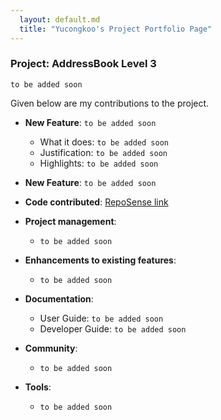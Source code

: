 ```yaml
---
  layout: default.md
  title: "Yucongkoo's Project Portfolio Page"
---
```


### Project: AddressBook Level 3

`to be added soon`

Given below are my contributions to the project.

* **New Feature**: `to be added soon`
    * What it does: `to be added soon`
    * Justification: `to be added soon`
    * Highlights: `to be added soon`

* **New Feature**: `to be added soon`

* **Code contributed**: [RepoSense link](https://nus-cs2103-ay2324s1.github.io/tp-dashboard/?search=yucongkoo&breakdown=false&sort=groupTitle%20dsc&sortWithin=title&since=2023-09-22&timeframe=commit&mergegroup=&groupSelect=groupByRepos)

* **Project management**:
    * `to be added soon`

* **Enhancements to existing features**:
    * `to be added soon`

* **Documentation**:
    * User Guide: `to be added soon`
    * Developer Guide: `to be added soon`

* **Community**:
    * `to be added soon`
  
* **Tools**:
    * `to be added soon`
